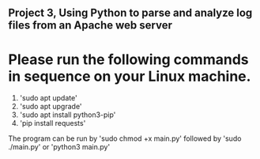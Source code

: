 ## Project 3, Using Python to parse and analyze log files from an Apache web server

# Please run the following commands in sequence on your Linux machine.
1. 'sudo apt update'
2. 'sudo apt upgrade'
3. 'sudo apt install python3-pip'
4. 'pip install requests'

The program can be run by 'sudo chmod +x main.py' followed by 'sudo ./main.py'
or
'python3 main.py'

